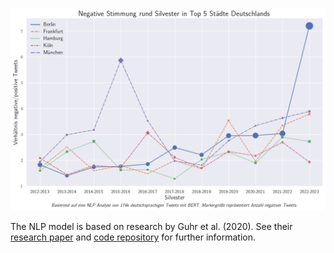 ![title](Sentiment-Twitter-Top5.png)

The NLP model is based on research by Guhr et al. (2020). See their [research paper](https://aclanthology.org/2020.lrec-1.202.pdf) and [code repository](https://github.com/oliverguhr/german-sentiment) for further information.
